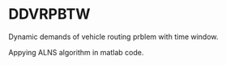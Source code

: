 # DDVRPBTW
Dynamic demands of vehicle routing prblem with time window.

Appying ALNS algorithm in matlab code.

